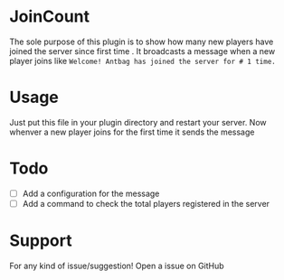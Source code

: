 # JoinCount

The sole purpose of this plugin is to show how many new players have joined the server  since first time . It broadcasts a message when a new player joins like `Welcome! Antbag has joined the server for # 1 time.`

# Usage

Just put this file in your plugin directory and restart your server. Now whenver a new player joins for the first time it sends the message

# Todo
- [ ] Add a configuration for the message
- [ ] Add a command to check the total players registered in the server

# Support
For any kind of issue/suggestion! Open a issue on GitHub
